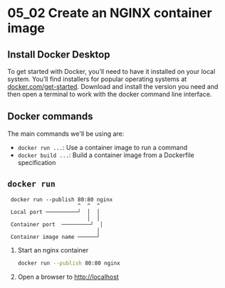 # 05_02 Create an NGINX container image

## Install Docker Desktop
To get started with Docker, you’ll need to have it installed on your local system.  You’ll find installers for popular operating systems at [docker.com/get-started](https://www.docker.com/get-started/). Download and install the version you need and then open a terminal to work with the docker command line interface.

## Docker commands
The main commands we'll be using are:

- `docker run ...`: Use a container image to run a command
- `docker build ...`: Build a container image from a Dockerfile specification

## `docker run`
```
 docker run --publish 80:80 nginx
                      ^  ^  ^
 Local port ──────────┘  │  │
                         │  │
 Container port  ─────────┘  │
                            │
 Container image name ──────┘
```

1. Start an nginx container

    ```BASH
    docker run --publish 80:80 nginx
    ```

2. Open a browser to [http://localhost](http://localhost)
